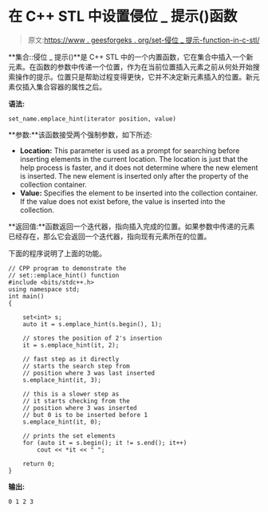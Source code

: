 # 在 C++ STL 中设置侵位 _ 提示()函数

> 原文:[https://www . geesforgeks . org/set-侵位 _ 提示-function-in-c-stl/](https://www.geeksforgeeks.org/set-emplace_hint-function-in-c-stl/)

**集合::侵位 _ 提示()**是 C++ STL 中的一个内置函数，它在集合中插入一个新元素。在函数的参数中传递一个位置，作为在当前位置插入元素之前从何处开始搜索操作的提示。位置只是帮助过程变得更快，它并不决定新元素插入的位置。新元素仅插入集合容器的属性之后。

**语法:**

```
set_name.emplace_hint(iterator position, value) 

```

**参数:**该函数接受两个强制参数，如下所述:

*   **Location:** This parameter is used as a prompt for searching before inserting elements in the current location. The location is just that the help process is faster, and it does not determine where the new element is inserted. The new element is inserted only after the property of the collection container.
*   **Value:** Specifies the element to be inserted into the collection container. If the value does not exist before, the value is inserted into the collection.

**返回值:**函数返回一个迭代器，指向插入完成的位置。如果参数中传递的元素已经存在，那么它会返回一个迭代器，指向现有元素所在的位置。

下面的程序说明了上面的功能。

```
// CPP program to demonstrate the
// set::emplace_hint() function
#include <bits/stdc++.h>
using namespace std;
int main()
{

    set<int> s;
    auto it = s.emplace_hint(s.begin(), 1);

    // stores the position of 2's insertion
    it = s.emplace_hint(it, 2);

    // fast step as it directly
    // starts the search step from
    // position where 3 was last inserted
    s.emplace_hint(it, 3);

    // this is a slower step as
    // it starts checking from the
    // position where 3 was inserted
    // but 0 is to be inserted before 1
    s.emplace_hint(it, 0);

    // prints the set elements
    for (auto it = s.begin(); it != s.end(); it++)
        cout << *it << " ";

    return 0;
}
```

**输出:**

```
0 1 2 3

```